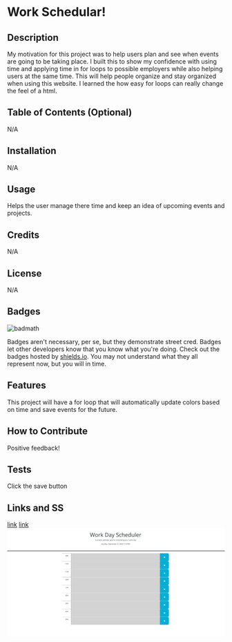 # Work Schedular!

## Description

My motivation for this project was to help users plan and see when events are going to be taking place. I built this to show my confidence with using time and applying time in for loops to possible employers while also helping users at the same time. This will help people organize and stay organized when using this website. I learned the how easy for loops can really change the feel of a html.

## Table of Contents (Optional)

N/A

## Installation

N/A

## Usage

Helps the user manage there time and keep an idea of upcoming events and projects.

## Credits

N/A

## License

N/A

## Badges

![badmath](https://img.shields.io/github/languages/top/lernantino/badmath)

Badges aren't necessary, per se, but they demonstrate street cred. Badges let other developers know that you know what you're doing. Check out the badges hosted by [shields.io](https://shields.io/). You may not understand what they all represent now, but you will in time.

## Features

This project will have a for loop that will automatically update colors based on time and save events for the future.

## How to Contribute

Positive feedback!

## Tests

Click the save button

## Links and SS

[link](https://github.com/JMADA257/Work-Schedular)
[link](https://jmada257.github.io/Work-Schedular/)
![Screenshot](./Develop/Screenshot.png)
